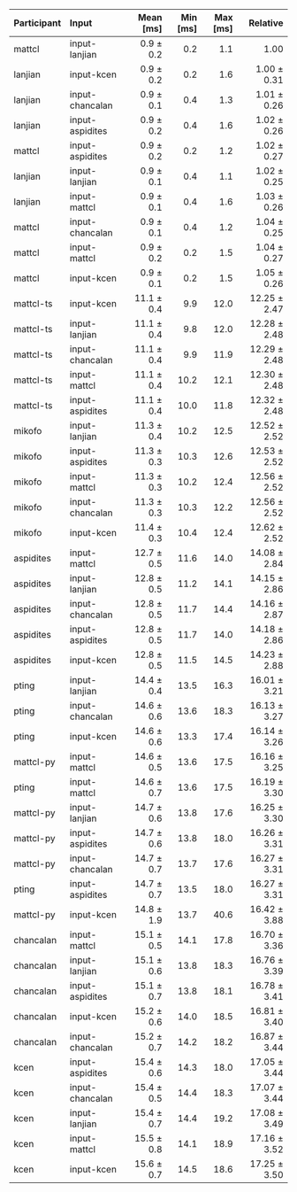 | Participant | Input | Mean [ms] | Min [ms] | Max [ms] | Relative |
|:---|:---|---:|---:|---:|---:|
| mattcl | input-lanjian | 0.9 ± 0.2 | 0.2 | 1.1 | 1.00 |
| lanjian | input-kcen | 0.9 ± 0.2 | 0.2 | 1.6 | 1.00 ± 0.31 |
| lanjian | input-chancalan | 0.9 ± 0.1 | 0.4 | 1.3 | 1.01 ± 0.26 |
| lanjian | input-aspidites | 0.9 ± 0.2 | 0.4 | 1.6 | 1.02 ± 0.26 |
| mattcl | input-aspidites | 0.9 ± 0.2 | 0.2 | 1.2 | 1.02 ± 0.27 |
| lanjian | input-lanjian | 0.9 ± 0.1 | 0.4 | 1.1 | 1.02 ± 0.25 |
| lanjian | input-mattcl | 0.9 ± 0.1 | 0.4 | 1.6 | 1.03 ± 0.26 |
| mattcl | input-chancalan | 0.9 ± 0.1 | 0.4 | 1.2 | 1.04 ± 0.25 |
| mattcl | input-mattcl | 0.9 ± 0.2 | 0.2 | 1.5 | 1.04 ± 0.27 |
| mattcl | input-kcen | 0.9 ± 0.1 | 0.2 | 1.5 | 1.05 ± 0.26 |
| mattcl-ts | input-kcen | 11.1 ± 0.4 | 9.9 | 12.0 | 12.25 ± 2.47 |
| mattcl-ts | input-lanjian | 11.1 ± 0.4 | 9.8 | 12.0 | 12.28 ± 2.48 |
| mattcl-ts | input-chancalan | 11.1 ± 0.4 | 9.9 | 11.9 | 12.29 ± 2.48 |
| mattcl-ts | input-mattcl | 11.1 ± 0.4 | 10.2 | 12.1 | 12.30 ± 2.48 |
| mattcl-ts | input-aspidites | 11.1 ± 0.4 | 10.0 | 11.8 | 12.32 ± 2.48 |
| mikofo | input-lanjian | 11.3 ± 0.4 | 10.2 | 12.5 | 12.52 ± 2.52 |
| mikofo | input-aspidites | 11.3 ± 0.3 | 10.3 | 12.6 | 12.53 ± 2.52 |
| mikofo | input-mattcl | 11.3 ± 0.3 | 10.2 | 12.4 | 12.56 ± 2.52 |
| mikofo | input-chancalan | 11.3 ± 0.3 | 10.3 | 12.2 | 12.56 ± 2.52 |
| mikofo | input-kcen | 11.4 ± 0.3 | 10.4 | 12.4 | 12.62 ± 2.52 |
| aspidites | input-mattcl | 12.7 ± 0.5 | 11.6 | 14.0 | 14.08 ± 2.84 |
| aspidites | input-lanjian | 12.8 ± 0.5 | 11.2 | 14.1 | 14.15 ± 2.86 |
| aspidites | input-chancalan | 12.8 ± 0.5 | 11.7 | 14.4 | 14.16 ± 2.87 |
| aspidites | input-aspidites | 12.8 ± 0.5 | 11.7 | 14.0 | 14.18 ± 2.86 |
| aspidites | input-kcen | 12.8 ± 0.5 | 11.5 | 14.5 | 14.23 ± 2.88 |
| pting | input-lanjian | 14.4 ± 0.4 | 13.5 | 16.3 | 16.01 ± 3.21 |
| pting | input-chancalan | 14.6 ± 0.6 | 13.6 | 18.3 | 16.13 ± 3.27 |
| pting | input-kcen | 14.6 ± 0.6 | 13.3 | 17.4 | 16.14 ± 3.26 |
| mattcl-py | input-mattcl | 14.6 ± 0.5 | 13.6 | 17.5 | 16.16 ± 3.25 |
| pting | input-mattcl | 14.6 ± 0.7 | 13.6 | 17.5 | 16.19 ± 3.30 |
| mattcl-py | input-lanjian | 14.7 ± 0.6 | 13.8 | 17.6 | 16.25 ± 3.30 |
| mattcl-py | input-aspidites | 14.7 ± 0.6 | 13.8 | 18.0 | 16.26 ± 3.31 |
| mattcl-py | input-chancalan | 14.7 ± 0.7 | 13.7 | 17.6 | 16.27 ± 3.31 |
| pting | input-aspidites | 14.7 ± 0.7 | 13.5 | 18.0 | 16.27 ± 3.31 |
| mattcl-py | input-kcen | 14.8 ± 1.9 | 13.7 | 40.6 | 16.42 ± 3.88 |
| chancalan | input-mattcl | 15.1 ± 0.5 | 14.1 | 17.8 | 16.70 ± 3.36 |
| chancalan | input-lanjian | 15.1 ± 0.6 | 13.8 | 18.3 | 16.76 ± 3.39 |
| chancalan | input-aspidites | 15.1 ± 0.7 | 13.8 | 18.1 | 16.78 ± 3.41 |
| chancalan | input-kcen | 15.2 ± 0.6 | 14.0 | 18.5 | 16.81 ± 3.40 |
| chancalan | input-chancalan | 15.2 ± 0.7 | 14.2 | 18.2 | 16.87 ± 3.44 |
| kcen | input-aspidites | 15.4 ± 0.6 | 14.3 | 18.0 | 17.05 ± 3.44 |
| kcen | input-chancalan | 15.4 ± 0.5 | 14.4 | 18.3 | 17.07 ± 3.44 |
| kcen | input-lanjian | 15.4 ± 0.7 | 14.4 | 19.2 | 17.08 ± 3.49 |
| kcen | input-mattcl | 15.5 ± 0.8 | 14.1 | 18.9 | 17.16 ± 3.52 |
| kcen | input-kcen | 15.6 ± 0.7 | 14.5 | 18.6 | 17.25 ± 3.50 |

